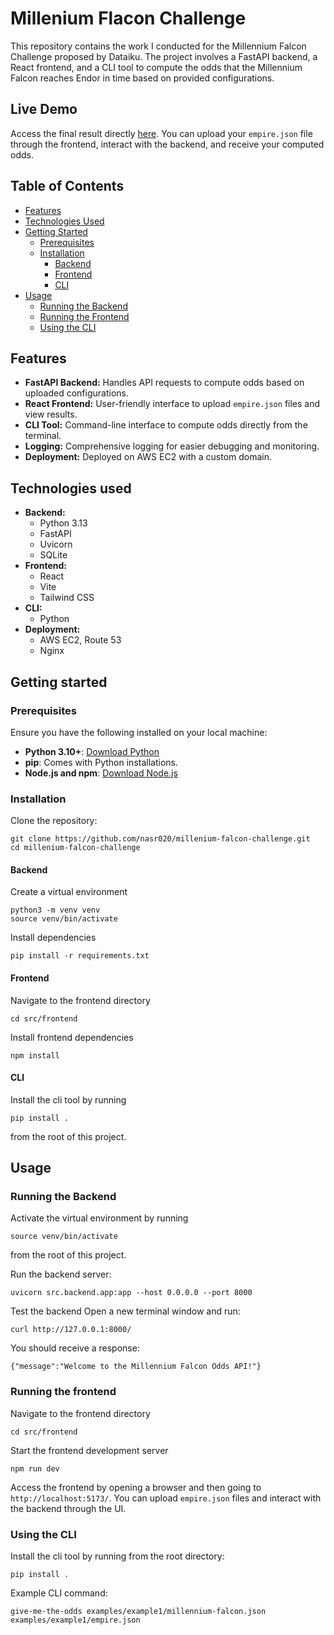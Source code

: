 # Millenium Flacon Challenge

This repository contains the work I conducted for the Millennium Falcon Challenge proposed by Dataiku. The project involves a FastAPI backend, a React frontend, and a CLI tool to compute the odds that the Millennium Falcon reaches Endor in time based on provided configurations.

## Live Demo

Access the final result directly [here](http://millenium-falcon-challenge-nasr.link/). You can upload your `empire.json` file through the frontend, interact with the backend, and receive your computed odds.

## Table of Contents


- [Features](#features)
- [Technologies Used](#technologies-used)
- [Getting Started](#getting-started)
  - [Prerequisites](#prerequisites)
  - [Installation](#installation)
    - [Backend](#backend)
    - [Frontend](#frontend)
    - [CLI](#cli)
- [Usage](#usage)
  - [Running the Backend](#running-the-backend)
  - [Running the Frontend](#running-the-frontend)
  - [Using the CLI](#using-the-cli)

## Features

- **FastAPI Backend:** Handles API requests to compute odds based on uploaded configurations.
- **React Frontend:** User-friendly interface to upload `empire.json` files and view results.
- **CLI Tool:** Command-line interface to compute odds directly from the terminal.
- **Logging:** Comprehensive logging for easier debugging and monitoring.
- **Deployment:** Deployed on AWS EC2 with a custom domain.

## Technologies used

- **Backend:**
  - Python 3.13
  - FastAPI
  - Uvicorn
  - SQLite
- **Frontend:**
  - React
  - Vite
  - Tailwind CSS
- **CLI:**
  - Python
- **Deployment:**
  - AWS EC2, Route 53
  - Nginx

 ## Getting started

 ### Prerequisites

 Ensure you have the following installed on your local machine:

- **Python 3.10+**: [Download Python](https://www.python.org/downloads/)
- **pip**: Comes with Python installations.
- **Node.js and npm**: [Download Node.js](https://nodejs.org/en/download)

### Installation

Clone the repository:
```
git clone https://github.com/nasr020/millenium-falcon-challenge.git
cd millenium-falcon-challenge
```

#### Backend

Create a virtual environment

```
python3 -m venv venv
source venv/bin/activate
```

Install dependencies

```
pip install -r requirements.txt
```

#### Frontend

Navigate to the frontend directory

```
cd src/frontend
```

Install frontend dependencies
```
npm install
```

#### CLI

Install the cli tool by running
```
pip install .
```
from the root of this project.

## Usage

### Running the Backend

Activate the virtual environment by running
```
source venv/bin/activate
```
from the root of this project.

Run the backend server:
```
uvicorn src.backend.app:app --host 0.0.0.0 --port 8000
```

Test the backend
Open a new terminal window and run:
```
curl http://127.0.0.1:8000/
```
You should receive a response:
```
{"message":"Welcome to the Millennium Falcon Odds API!"}
```

### Running the frontend

Navigate to the frontend directory
```
cd src/frontend
```
Start the frontend development server
```
npm run dev
```
Access the frontend by opening a browser and then going to `http://localhost:5173/`. You can upload `empire.json` files and interact with the backend through the UI.

### Using the CLI

Install the cli tool by running from the root directory:
```
pip install .
```

Example CLI command:
```
give-me-the-odds examples/example1/millennium-falcon.json examples/example1/empire.json
```
